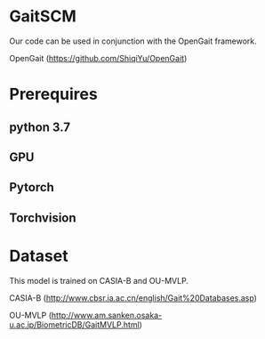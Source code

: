 # GaitSCM
Our code can be used in conjunction with the OpenGait framework.

OpenGait (https://github.com/ShiqiYu/OpenGait)

# Prerequires
## python 3.7
## GPU
## Pytorch
## Torchvision


# Dataset
This model is trained on CASIA-B and OU-MVLP.

CASIA-B (http://www.cbsr.ia.ac.cn/english/Gait%20Databases.asp)

OU-MVLP (http://www.am.sanken.osaka-u.ac.jp/BiometricDB/GaitMVLP.html)
